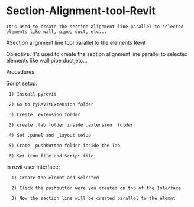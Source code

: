# Section-Alignment-tool-Revit
    It's used to create the section alignment line parallel to selected elements like wall, pipe, duct, etc...



#Section alignment line tool parallel to the elements Revit

Objective:
    It's used to create the section alignment line parallel to selected elements like wall,pipe,duct,etc...

Procedures:
  
Script setup:
     
     1) Install pyrevit

     2) Go to PyRevitExtension folder

     3) Create .extension folder

     3) create .tab folder inside .extension  folder

     4) Set .panel and _layout setup

     5) Crate .pushbutten folder inside the Tab

     6) Set icon file and Script file


 In revit user Interface:

      1) Create the elemnt and selected

      2) Click the pushbutton were you created on top of the Interface

      3) Now the section line will be created parallel to the elemnt

  

